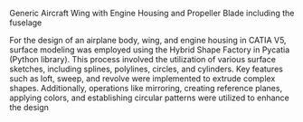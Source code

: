 Generic Aircraft Wing with Engine Housing and Propeller Blade including the fuselage

For the design of an airplane body, wing, and engine housing in CATIA V5, surface modeling was employed 
using the Hybrid Shape Factory in Pycatia (Python library). This process involved the utilization of various 
surface sketches, including splines, polylines, circles, and cylinders. Key features such as loft, sweep, and 
revolve were implemented to extrude complex shapes. Additionally, operations like mirroring, creating 
reference planes, applying colors, and establishing circular patterns were utilized to enhance the design
